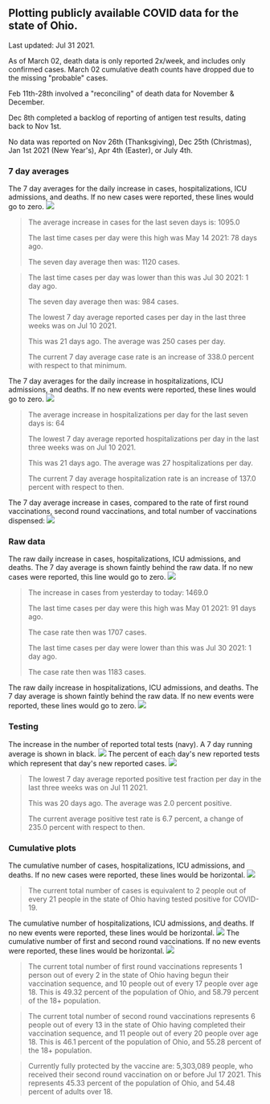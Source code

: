 ## Plotting publicly available COVID data for the state of Ohio. 

Last updated: Jul 31 2021. 

As of March 02, death data is only reported 2x/week, and includes only confirmed cases. March 02 cumulative death counts have dropped due to the missing "probable" cases.

Feb 11th-28th involved a "reconciling" of death data for November & December.

Dec 8th completed a backlog of reporting of antigen test results, dating back to Nov 1st.

No data was reported on Nov 26th (Thanksgiving), Dec 25th (Christmas), Jan 1st 2021 (New Year's), Apr 4th (Easter), or July 4th.
### 7 day averages
The 7 day averages for the daily increase in cases, hospitalizations, ICU admissions, and deaths. If no new cases were reported, these lines would go to zero.
![](7dayaverage_cases.png)

>The average increase in cases for the last seven days is: 1095.0
>
>The last time cases per day were this high was May 14 2021: 78 days ago.
>
>The seven day average then was: 1120 cases.

>
>The last time cases per day was lower than this was Jul 30 2021: 1 day ago.
>
>The seven day average then was: 984 cases.
>
>The lowest 7 day average reported cases per day in the last three weeks was on Jul 10 2021.
>
>This was 21 days ago. The average was 250 cases per day.
>
>The current 7 day average case rate is an increase of 338.0 percent with respect to that minimum.

The 7 day averages for the daily increase in hospitalizations, ICU admissions, and deaths. If no new events were reported, these lines would go to zero.
![](7dayaverage_hospital.png)

>The average increase in hospitalizations per day for the last seven days is: 64
>
>The lowest 7 day average reported hospitalizations per day in the last three weeks was on Jul 10 2021.
>
>This was 21 days ago. The average was 27 hospitalizations per day.
>
>The current 7 day average hospitalization rate is an increase of 137.0 percent with respect to then.

The 7 day average increase in cases, compared to the rate of first round vaccinations, second round vaccinations, and total number of vaccinations dispensed:
![](DailyVaccinationsCases.png)

### Raw data
The raw daily increase in cases, hospitalizations, ICU admissions, and deaths. The 7 day average is shown faintly behind the raw data. If no new cases were reported, this line would go to zero.
![](DailyCases.png)

>The increase in cases from yesterday to today: 1469.0 
>
>The last time cases per day were this high was May 01 2021: 91 days ago. 
>
>The case rate then was 1707 cases.
>
>The last time cases per day were lower than this was Jul 30 2021: 1 day ago. 
>
>The case rate then was 1183 cases.

The raw daily increase in hospitalizations, ICU admissions, and deaths. The 7 day average is shown faintly behind the raw data. If no new events were reported, these lines would go to zero.
![](DailyHospitalizations.png)

### Testing

The increase in the number of reported total tests (navy). A 7 day running average is shown in black.
![](DailyTests.png)
The percent of each day's new reported tests which represent that day's new reported cases.
![](percentpositive_tests.png)

>The lowest 7 day average reported positive test fraction per day in the last three weeks was on Jul 11 2021.
>
>This was 20 days ago. The average was 2.0 percent positive. 
>
>The current average positive test rate is 6.7 percent, a change of 235.0 percent with respect to then. 

### Cumulative plots
The cumulative number of cases, hospitalizations, ICU admissions, and deaths. If no new cases were reported, these lines would be horizontal.
![](Cases.png)

>The current total number of cases is equivalent to 2 people out of every 21 people in the state of Ohio having tested positive for COVID-19.

The cumulative number of hospitalizations, ICU admissions, and deaths. If no new events were reported, these lines would be horizontal.
![](Hospitalizations.png)
The cumulative number of first and second round vaccinations. If no new events were reported, these lines would be horizontal.
![](Vaccinations.png)

>The current total number of first round vaccinations represents 1 person out of every 2 in the state of Ohio having begun their vaccination sequence,  and 10 people out of every 17 people over age 18.
 >This is 49.32 percent of the population of Ohio, and 58.79 percent of the 18+ population.

>The current total number of second round vaccinations represents 6 people out of every 13 in the state of Ohio having completed their vaccination sequence, and 11 people out of every 20 people over age 18. 
>This is 46.1 percent of the population of Ohio, and 55.28 percent of the 18+ population.

>Currently fully protected by the vaccine are: 5,303,089 people, who received their second round vaccination on or before Jul 17 2021.
>This represents 45.33 percent of the population of Ohio, and 54.48 percent of adults over 18.

